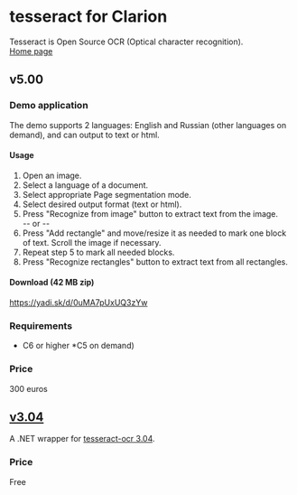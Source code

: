 # tesseract for Clarion

Tesseract is Open Source OCR (Optical character recognition).  
[Home page](https://github.com/tesseract-ocr/tesseract)  

## v5.00

### Demo application
The demo supports 2 languages: English and Russian (other languages on demand), and can output to text or html.

#### Usage

1.  Open an image.
2.  Select a language of a document.
3.  Select appropriate Page segmentation mode.
4.  Select desired output format (text or html).
5.  Press "Recognize from image" button to extract text from the image.  
 -- or --  
6.  Press "Add rectangle" and move/resize it as needed to mark one block of text. Scroll the image if necessary.
7.  Repeat step 5 to mark all needed blocks.
8.  Press "Recognize rectangles" button to extract text from all rectangles.

#### Download (42 MB zip)
https://yadi.sk/d/0uMA7pUxUQ3zYw  

### Requirements
- C6 or higher *C5 on demand)

### Price
300 euros  

## [v3.04](https://github.com/mikeduglas/tesseract/tree/master/v3.04)
A .NET wrapper for [tesseract-ocr 3.04](https://github.com/tesseract-ocr/tesseract/releases/tag/3.04.01).  

### Price
Free